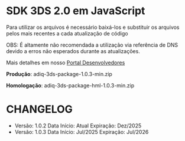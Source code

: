 # SDK 3DS 2.0 em JavaScript

Para utilizar os arquivos é necessário baixá-los e substituir os arquivos pelos mais recentes a cada atualização de código

OBS: É altamente não recomendada a utilização via referência de DNS devido a erros não esperados durante as atualizações.

Mais detalhes em nosso [Portal Desenvolvedores](https://developers.adiq.io/manual/threeds#-implementao-javascript-)

**Produção**: adiq-3ds-package-1.0.3-min.zip

**Homologação**: adiq-3ds-package-hml-1.0.3-min.zip

# CHANGELOG

- Versão: 1.0.2
    Data Início: Atual
    Expiração: Dez/2025
- Versão: 1.0.3
    Data Início: Jul/2025
    Expiração: Jul/2026
